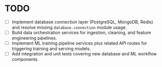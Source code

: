 # TODO

- [ ] Implement database connection layer (PostgreSQL, MongoDB, Redis) and resolve missing `database.connection` module usage.
- [ ] Build data orchestration services for ingestion, cleaning, and feature engineering pipelines.
- [ ] Implement ML training pipeline services plus related API routes for triggering training and serving models.
- [ ] Add integration and unit tests covering new database and ML workflow components.
